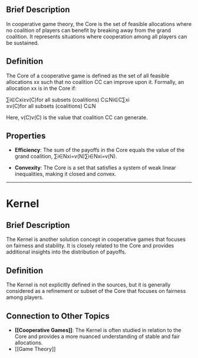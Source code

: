## Brief Description

In cooperative game theory, the Core is the set of feasible allocations where no coalition of players can benefit by breaking away from the grand coalition. It represents situations where cooperation among all players can be sustained.

## Definition

The Core of a cooperative game is defined as the set of all feasible allocations xx such that no coalition CC can improve upon it. Formally, an allocation xx is in the Core if:

∑i∈Cxi≥v(C)for all subsets (coalitions) C⊆Ni∈C∑​xi​≥v(C)for all subsets (coalitions) C⊆N

Here, v(C)v(C) is the value that coalition CC can generate.

## Properties

- **Efficiency**: The sum of the payoffs in the Core equals the value of the grand coalition, ∑i∈Nxi=v(N)∑i∈N​xi​=v(N).
    
- **Convexity**: The Core is a set that satisfies a system of weak linear inequalities, making it closed and convex.
    

---

# Kernel

## Brief Description

The Kernel is another solution concept in cooperative games that focuses on fairness and stability. It is closely related to the Core and provides additional insights into the distribution of payoffs.

## Definition

The Kernel is not explicitly defined in the sources, but it is generally considered as a refinement or subset of the Core that focuses on fairness among players.

## Connection to Other Topics

- **[[Cooperative Games]]**: The Kernel is often studied in relation to the Core and provides a more nuanced understanding of stable and fair allocations.
- [[Game Theory]]